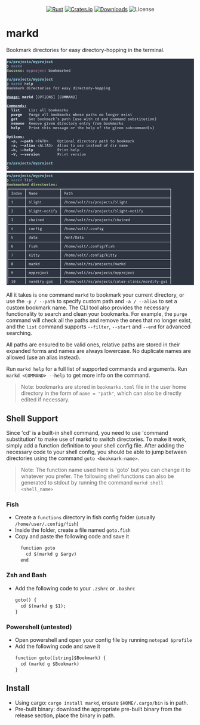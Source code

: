 <div align="center">

[![Rust](https://github.com/VoltaireNoir/markd/actions/workflows/rust.yml/badge.svg)](https://github.com/VoltaireNoir/markd/actions/workflows/rust.yml)
[![Crates.io](https://img.shields.io/crates/v/markd)](https://crates.io/crates/markd)
[![Downloads](https://img.shields.io/crates/d/markd)](https://crates.io/crates/markd)
![License](https://img.shields.io/crates/l/markd)

</div>

# markd
Bookmark directories for easy directory-hopping in the terminal.

![](https://github.com/VoltaireNoir/markd/blob/main/screen1.png?raw=true)
![](https://github.com/VoltaireNoir/markd/blob/main/screen2.png?raw=true)

All it takes is one command `markd` to bookmark your current directory, or use the `-p / --path` to specify custom path and `-a / --alias` to set a custom bookmark name. The CLI tool also provides the necessary functionality to search and clean your bookmarks. For example, the `purge` command will check all the paths and remove the ones that no longer exist, and the `list` command supports `--filter`, `--start` and `--end` for advanced searching.

All paths are ensured to be valid ones, relative paths are stored in their expanded forms and names are always lowercase. No duplicate names are allowed (use an alias instead).

Run `markd help` for a full list of supported commands and arguments. Run `markd <COMMAND> --help` to get more info on the command.

> Note: bookmarks are stored in `bookmarks.toml` file in the user home directory in the form of `name = "path"`, which can also be directly edited if necessary.

## Shell Support
Since 'cd' is a built-in shell command, you need to use 'command substitution' to make use of markd to switch directories.
To make it work, simply add a function definition to your shell config file. After adding the necessary code to your shell config, you should be able to jump between directories using the command `goto <bookmark-name>`.
> Note: The function name used here is 'goto' but you can change it to whatever you prefer.
> The following shell functions can also be generated to stdout by running the command `markd shell <shell_name>`

### Fish
- Create a `functions` directory in fish config folder (usually `/home/user/.config/fish`)
- Inside the folder, create a file named `goto.fish`
- Copy and paste the following code and save it
    ```
      function goto
        cd $(markd g $argv)
      end
    ```
### Zsh and Bash
- Add the following code to your `.zshrc` or `.bashrc`
    ```
    goto() {
      cd $(markd g $1);
    }
    ```
### Powershell (untested)
- Open powershell and open your config file by running `notepad $profile`
- Add the following code and save it
    ```
    function goto([string]$Bookmark) {
      cd (markd g $Bookmark)
    }
    ```
## Install
- Using cargo: `cargo install markd`, ensure `$HOME/.cargo/bin` is in path.
- Pre-built binary: download the appropriate pre-built binary from the release section, place the binary in path.
